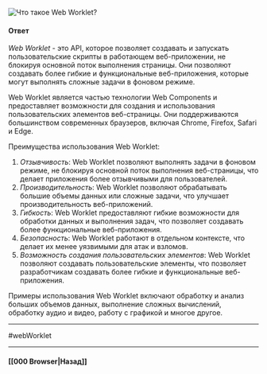 ![Что такое Web Worklet?](https://youtu.be/__neFkxAO9s?t=521)

#### Ответ

*Web Worklet* - это API, которое позволяет создавать и запускать пользовательские скрипты в работающем веб-приложении, не блокируя основной поток выполнения страницы. Они позволяют создавать более гибкие и функциональные веб-приложения, которые могут выполнять сложные задачи в фоновом режиме.

Web Worklet является частью технологии Web Components и предоставляет возможности для создания и использования пользовательских элементов веб-страницы. Они поддерживаются большинством современных браузеров, включая Chrome, Firefox, Safari и Edge.

Преимущества использования Web Worklet:

1. *Отзывчивость*: Web Worklet позволяют выполнять задачи в фоновом режиме, не блокируя основной поток выполнения веб-страницы, что делает приложения более отзывчивыми для пользователей.
2. *Производительность*: Web Worklet позволяют обрабатывать большие объемы данных или сложные задачи, что улучшает производительность веб-приложений.
3. *Гибкость*: Web Worklet предоставляют гибкие возможности для обработки данных и выполнения задач, что позволяет создавать более функциональные веб-приложения.
4. *Безопасность*: Web Worklet работают в отдельном контексте, что делает их менее уязвимыми для атак и взломов.
5. *Возможность создания пользовательских элементов*: Web Worklet позволяют создавать пользовательские элементы, что позволяет разработчикам создавать более гибкие и функциональные веб-приложения.

Примеры использования Web Worklet включают обработку и анализ больших объемов данных, выполнение сложных вычислений, обработку аудио и видео, работу с графикой и многое другое.

___
#webWorklet

___

#### [[000 Browser|Назад]]